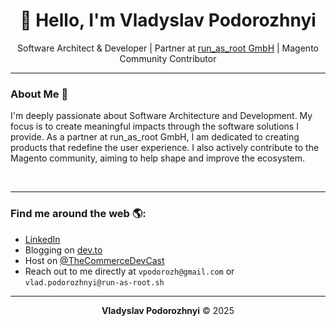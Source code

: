<div align="center">
  
# 👋 Hello, I'm Vladyslav Podorozhnyi

Software Architect & Developer | Partner at <a href="https://github.com/run-as-root">run_as_root GmbH</a> | Magento Community Contributor

</div>

---

### About Me 📌

I'm deeply passionate about Software Architecture and Development. My focus is to create meaningful impacts through the software solutions I provide. As a partner at run_as_root GmbH, I am dedicated to creating products that redefine the user experience. I also actively contribute to the Magento community, aiming to help shape and improve the ecosystem. 

</br>

---

### Find me around the web 🌎:

- [LinkedIn](https://www.linkedin.com/in/vladyslav-podorozhnyi/)
- Blogging on [dev.to](https://dev.to/vpodorozh)
- Host on [@TheCommerceDevCast](https://www.youtube.com/@TheCommerceDevCast)
- Reach out to me directly at `vpodorozh@gmail.com` or `vlad.podorozhnyi@run-as-root.sh` 

</div>

---

<div align="center">

**Vladyslav Podorozhnyi** ©️ 2025

</div>
